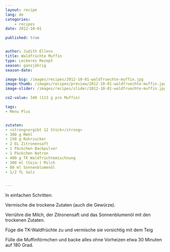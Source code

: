 ```yaml
---
layout: recipe
lang: de
categories:
    - recipes
date: 2012-10-01

published: true


author: Judith Ellens
title: Waldfrüchte Muffin
type: Leckeres Rezept
season: ganzjährig 
season-date: 

image-big: /images/recipes/2012-10-01-waldfruechte-muffin.jpg
image-thumb: /images/recipes/preview/2012-10-01-waldfruechte-muffin.jpg
image-slider: /images/recipes/slider/2012-10-01-waldfruechte-muffin.jpg

co2-value: 340 (113 g pro Muffin)

tags:
- Menu Plus


zutaten:
- <strong>ergibt 12 Stück</strong>
- 300 g Mehl 
- 150 g Rohrzucker
- 2 EL Zitronensaft
- 1 Päckchen Backpulver
- 1 Päckchen Natron
- 400 g TK Waldfrüchtemischnung 
- 300 ml (Soja-) Milch
- 80 ml Sonnenblumenöl
- 1/2 TL Salz 


---
```


In einfachen Schritten:

Vermische die trockene Zutaten (auch die Gewürze). 

Verrühre die Milch, der Zitronensaft und das Sonnenblumenöl mit den trockenen Zutaten.

Füge die TK-Waldfrüchte zu und vermische sie vorsichtig mit dem Teig

Fülle die Muffinförmchen und backe alles ohne Vorheizen etwa 30 Minuten auf 180 Grad.
